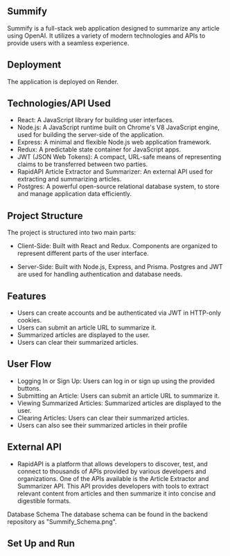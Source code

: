 ## Summify

Summify is a full-stack web application designed to summarize any article using OpenAI. It utilizes a variety of modern technologies and APIs to provide users with a seamless experience.

## Deployment
The application is deployed on Render.

## Technologies/API Used

- React: A JavaScript library for building user interfaces.
- Node.js: A JavaScript runtime built on Chrome's V8 JavaScript engine, used for building the server-side of the application.
- Express: A minimal and flexible Node.js web application framework.
- Redux: A predictable state container for JavaScript apps.
- JWT (JSON Web Tokens): A compact, URL-safe means of representing claims to be transferred between two parties.
- RapidAPI Article Extractor and Summarizer: An external API used for extracting and summarizing articles.
- Postgres: A powerful open-source relational database system, to store and manage application data efficiently. 
  
## Project Structure

The project is structured into two main parts: 

- Client-Side: Built with React and Redux. Components are organized to represent different parts of the user interface.

- Server-Side: Built with Node.js, Express, and Prisma. Postgres and JWT are used for handling authentication and database needs.

## Features

- Users can create accounts and be authenticated via JWT in HTTP-only cookies.
- Users can submit an article URL to summarize it.
- Summarized articles are displayed to the user.
- Users can clear their summarized articles.

## User Flow

- Logging In or Sign Up: Users can log in or sign up using the provided buttons.
- Submitting an Article: Users can submit an article URL to summarize it.
- Viewing Summarized Articles: Summarized articles are displayed to the user.
- Clearing Articles: Users can clear their summarized articles.
- Users can also see their summarized articles in their profile

## External API

- RapidAPI is a platform that allows developers to discover, test, and connect to thousands of APIs provided by various developers and organizations. One of the APIs available is the Article Extractor and Summarizer API. This API provides developers with tools to extract relevant content from articles and then summarize it into concise and digestible formats. 

Database Schema
The database schema can be found in the backend repository as "Summify_Schema.png".

## Set Up and Run